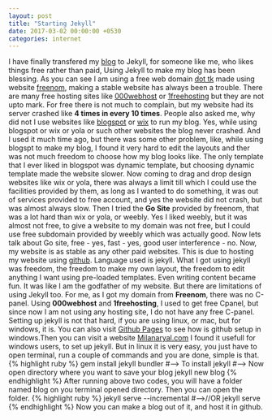 ```yaml
---
layout: post
title: "Starting Jekyll"
date: 2017-03-02 00:00:00 +0530
categories: internet
---
```

I have finally transfered my [blog](/) to Jekyll, for someone like me, who likes things free rather than paid, Using Jekyll to make my blog has been blessing. As you can see I am using a free web domain [dot tk](http://dot.tk) made using website [freenom](http://freenom.com), making a stable website has always been a trouble. There are many free hosting sites like [000webhost](http://000webhost.com) or [1freehosting](http://1freehosting.com) but they are not upto mark. For free there is not much to complain, but my website had its server crashed like __4 times in every 10 times__. People also asked me, why did not I use websites like [blogspot](http://blogspot.com) or [wix](http://wix.com) to run my blog. Yes, while using blogspot or wix or yola or such other websites the blog never crashed. And I used it much time ago, but there was some other problem, like, while using blogspt to make my blog, I found it very hard to edit the layouts and ther was not much freedom to choose how my blog looks like. The only template that I ever liked in blogspot was dynamic template, but choosing dynamic template made the website slower. Now coming to drag and drop design websites like wix or yola, there was always a limit till which I could use the facilities provided by them, as long as I wanted to do something, it was out of services provided to free account, and yes the website did not crash, but was almost always slow. Then I tried the __Go Site__ provided by freenom, that was a lot hard than wix or yola, or weebly. Yes I liked weebly, but it was almost not free, to give a website to my domain was not free, but I could use free subdomain provided by weebly which was actually good. Now lets talk about Go site, free - yes, fast - yes, good user interference - no. Now, my website is as stable as any other paid websites. This is due to hosting my website using [github](http://github.com). Language used is jekyll. What I got using jekyll was freedom, the freedom to make my own layout, the freedom to edit anything I want using pre-loaded templates. Even writing content became fun. It was like I am the godfather of my website. But there are limitations of using Jekyll too. For me, as I got my domain from __Freenom__, there was no C-panel. Using __000webhost__ and __1freehosting__, I used to get free Cpanel, but since now I am not using any hosting site, I do not have any free C-panel. Setting up jekyll is not that hard, if you are using linux, or mac, but for windows, it is. You can also visit [Github Pages](http://pages.github.com) to see how is github setup in windows.Then you can visit a website [Milanaryal.com](http://milanaryal.com/search/) I found it usefull for windows users, to set up jekyll. But in linux it is very easy, you just have to open terminal, run a couple of commands and you are done, simple is that.
{% highlight ruby %}
gem install jekyll bundler #--> To install jekyll
#--> Now open directory where you want to save your blog
jekyll new blog
{% endhighlight %}
After running above two codes, you will have a folder named blog on you terminal opened directory. Then you can open the folder.
{% highlight ruby %}
jekyll serve --incremental 
#-->//OR
jekyll serve
{% endhighlight %}
Now you can make a blog out of it, and host it in github.
